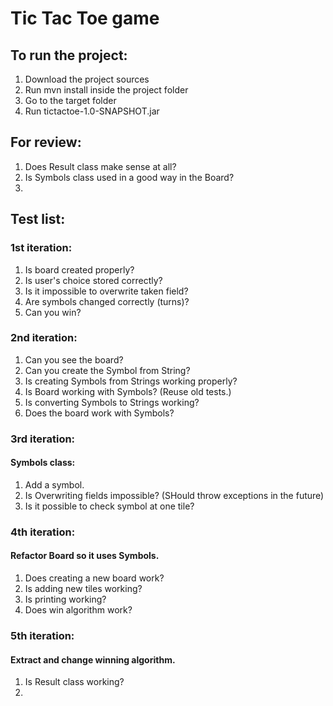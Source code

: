 # Tic Tac Toe game

## To run the project:
1. Download the project sources
2. Run mvn install inside the project folder
3. Go to the target folder
4. Run tictactoe-1.0-SNAPSHOT.jar

## For review:
1. Does Result class make sense at all?
2. Is Symbols class used in a good way in the Board?
3.


## Test list:
### 1st iteration:
1. Is board created properly?
2. Is user's choice stored correctly?
3. Is it impossible to overwrite taken field?
4. Are symbols changed correctly (turns)?
5. Can you win?

### 2nd iteration:
1. Can you see the board?
2. Can you create the Symbol from String?
3. Is creating Symbols from Strings working properly?
4. Is Board working with Symbols? (Reuse old tests.)
5. Is converting Symbols to Strings working?
6. Does the board work with Symbols?

### 3rd iteration:
#### Symbols class:
1. Add a symbol.
2. Is Overwriting fields impossible? (SHould throw exceptions in the future)
3. Is it possible to check symbol at one tile?

### 4th iteration:
#### Refactor Board so it uses Symbols.
1. Does creating a new board work?
2. Is adding new tiles working?
3. Is printing working?
4. Does win algorithm work?

### 5th iteration:
#### Extract and change winning algorithm.
1. Is Result class working?
2.
